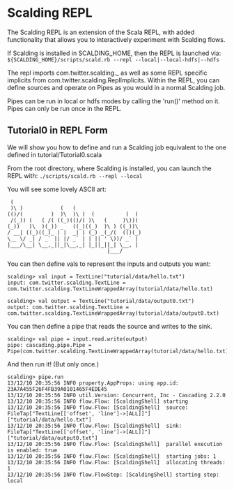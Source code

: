 # Scalding REPL

The Scalding REPL is an extension of the Scala REPL, with added functionality
that allows you to interactively experiment with Scalding flows.

If Scalding is installed in SCALDING_HOME, then the REPL is launched via:
`${SCALDING_HOME}/scripts/scald.rb --repl --local|--local-hdfs|--hdfs`

The repl imports com.twitter.scalding._ as well as some REPL specific implicits
from com.twitter.scalding.ReplImplicits. Within the REPL, you can define sources
and operate on Pipes as you would in a normal Scalding job.

Pipes can be run in local or hdfs modes by calling the 'run()' method on it. Pipes can
only be run once in the REPL.

## Tutorial0 in REPL Form
We will show you how to define and run a Scalding job equivalent to the one
defined in tutorial/Tutorial0.scala

From the root directory, where Scalding is installed, you can launch the REPL with:
`./scripts/scald.rb --repl --local`

You will see some lovely ASCII art:

     (
     )\ )            (   (
    (()/(         )  )\  )\ )  (          (  (
     /(_)) (   ( /( ((_)(()/( )\   (     )\))(
    (_))   )\  )(_)) _   ((_)((_)  )\ ) ((_))\
    / __| ((_)((_)_ | |  _| | (_) _(_/(  (()(_)
    \__ \/ _| / _` || |/ _` | | || ' \))/ _` |
    |___/\__| \__,_||_|\__,_| |_||_||_| \__, |
                                    |___/

You can then define vals to represent the inputs and outputs you want:

    scalding> val input = TextLine("tutorial/data/hello.txt")
    input: com.twitter.scalding.TextLine = com.twitter.scalding.TextLineWrappedArray(tutorial/data/hello.txt)

    scalding> val output = TextLine("tutorial/data/output0.txt")
    output: com.twitter.scalding.TextLine = com.twitter.scalding.TextLineWrappedArray(tutorial/data/output0.txt)

You can then define a pipe that reads the source and writes to the sink.

    scalding> val pipe = input.read.write(output)
    pipe: cascading.pipe.Pipe = Pipe(com.twitter.scalding.TextLineWrappedArray(tutorial/data/hello.txt))

And then run it! (But only once.)

    scalding> pipe.run
    13/12/10 20:35:56 INFO property.AppProps: using app.id: 23A7A455F26F4FB39A0101465F4EDE45
    13/12/10 20:35:56 INFO util.Version: Concurrent, Inc - Cascading 2.2.0
    13/12/10 20:35:56 INFO flow.Flow: [ScaldingShell] starting
    13/12/10 20:35:56 INFO flow.Flow: [ScaldingShell]  source: FileTap["TextLine[['offset', 'line']->[ALL]]"]["tutorial/data/hello.txt"]
    13/12/10 20:35:56 INFO flow.Flow: [ScaldingShell]  sink: FileTap["TextLine[['offset', 'line']->[ALL]]"]["tutorial/data/output0.txt"]
    13/12/10 20:35:56 INFO flow.Flow: [ScaldingShell]  parallel execution is enabled: true
    13/12/10 20:35:56 INFO flow.Flow: [ScaldingShell]  starting jobs: 1
    13/12/10 20:35:56 INFO flow.Flow: [ScaldingShell]  allocating threads: 1
    13/12/10 20:35:56 INFO flow.FlowStep: [ScaldingShell] starting step: local


